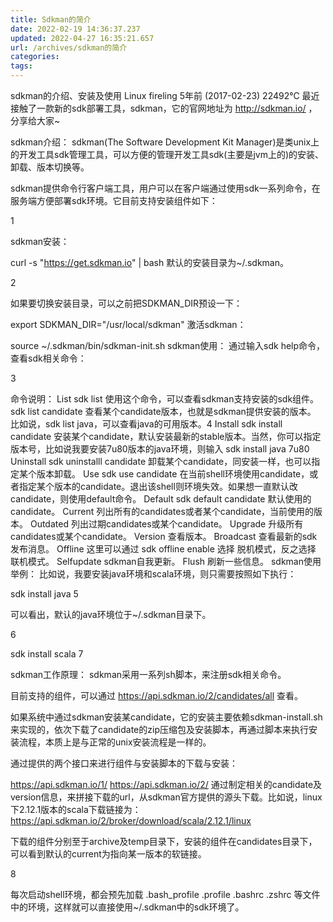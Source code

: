 ```yaml
---
title: Sdkman的简介
date: 2022-02-19 14:36:37.237
updated: 2022-04-27 16:35:21.657
url: /archives/sdkman的简介
categories: 
tags: 
---
```




sdkman的介绍、安装及使用
 Linux  fireling  5年前 (2017-02-23)  22492℃
最近接触了一款新的sdk部署工具，sdkman，它的官网地址为 http://sdkman.io/ ，分享给大家~

sdkman介绍：
sdkman(The Software Development Kit Manager)是类unix上的开发工具sdk管理工具，可以方便的管理开发工具sdk(主要是jvm上的)的安装、卸载、版本切换等。

sdkman提供命令行客户端工具，用户可以在客户端通过使用sdk一系列命令，在服务端方便部署sdk环境。它目前支持安装组件如下：

1

sdkman安装：

curl -s "https://get.sdkman.io" | bash
默认的安装目录为~/.sdkman。

2

如果要切换安装目录，可以之前把SDKMAN_DIR预设一下：


export SDKMAN_DIR="/usr/local/sdkman"
激活sdkman：


source ~/.sdkman/bin/sdkman-init.sh
sdkman使用：
通过输入sdk help命令，查看sdk相关命令：

3

命令说明：
List
sdk list
使用这个命令，可以查看sdkman支持安装的sdk组件。
sdk list candidate
查看某个candidate版本，也就是sdkman提供安装的版本。
比如说，sdk list java，可以查看java的可用版本。4
Install
sdk install candidate
安装某个candidate，默认安装最新的stable版本。当然，你可以指定版本号，比如说我要安装7u80版本的java环境，则输入
sdk install java 7u80
Uninstall
sdk uninstalll candidate
卸载某个candidate，同安装一样，也可以指定某个版本卸载。
Use
sdk use candidate
在当前shell环境使用candidate，或者指定某个版本的candidate。退出该shell则环境失效。如果想一直默认改candidate，则使用default命令。
Default
sdk default candidate
默认使用的candidate。
Current
列出所有的candidates或者某个candidate，当前使用的版本。
Outdated
列出过期candidates或某个candidate。
Upgrade
升级所有candidates或某个candidate。
Version
查看版本。
Broadcast
查看最新的sdk发布消息。
Offline
这里可以通过 sdk offline enable 选择 脱机模式，反之选择 联机模式。
Selfupdate
sdkman自我更新。
Flush
刷新一些信息。
sdkman使用举例：
比如说，我要安装java环境和scala环境，则只需要按照如下执行：


sdk install java
5

可以看出，默认的java环境位于~/.sdkman目录下。

6


sdk install scala 
7

sdkman工作原理：
sdkman采用一系列sh脚本，来注册sdk相关命令。

目前支持的组件，可以通过 https://api.sdkman.io/2/candidates/all 查看。

如果系统中通过sdkman安装某candidate，它的安装主要依赖sdkman-install.sh来实现的，依次下载了candidate的zip压缩包及安装脚本，再通过脚本来执行安装流程，本质上是与正常的unix安装流程是一样的。

通过提供的两个接口来进行组件与安装脚本的下载与安装：


https://api.sdkman.io/1/
https://api.sdkman.io/2/
通过制定相关的candidate及version信息，来拼接下载的url，从sdkman官方提供的源头下载。比如说，linux下2.12.1版本的scala下载链接为：https://api.sdkman.io/2/broker/download/scala/2.12.1/linux

下载的组件分别至于archive及temp目录下，安装的组件在candidates目录下，可以看到默认的current为指向某一版本的软链接。

8

每次启动shell环境，都会预先加载 .bash_profile .profile .bashrc .zshrc 等文件中的环境，这样就可以直接使用~/.sdkman中的sdk环境了。